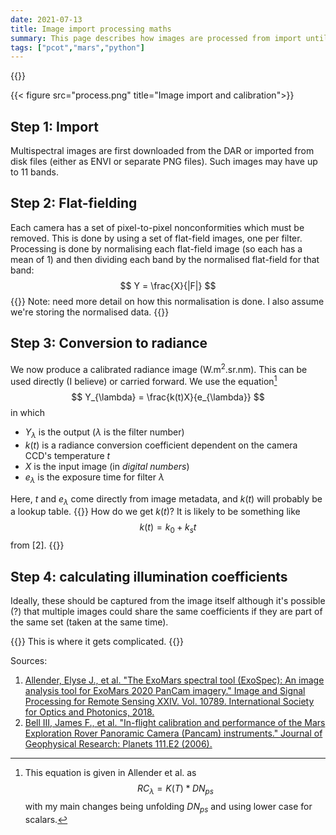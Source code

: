 ```yaml
---
date: 2021-07-13
title: Image import processing maths
summary: This page describes how images are processed from import until reflectance.
tags: ["pcot","mars","python"]
---
```


{{<katex>}}


{{< figure src="process.png" title="Image import and calibration">}}

## Step 1: Import

Multispectral images are first downloaded from the DAR or imported from
disk files (either as ENVI or separate PNG files). Such images may have up
to 11 bands.


## Step 2: Flat-fielding

Each camera has a set of pixel-to-pixel nonconformities which must be removed.
This is done by using a set of flat-field images, one per filter. Processing
is done by normalising each flat-field image (so each has a mean of 1) and
then dividing each band by the normalised flat-field for that band:
$$
Y = \frac{X}{|F|}
$$
{{<important>}}
Note: need more detail on how this normalisation is done. I also assume
we're storing the normalised data.
{{</important>}}

## Step 3: Conversion to radiance
We now produce a calibrated radiance image (W.m<sup>2</sup>.sr.nm). This
can be used directly (I believe) or carried forward. We use the equation[^1]
$$
Y_{\lambda} = \frac{k(t)X}{e_{\lambda}}
$$
in which
* $Y_\lambda$ is the output ($\lambda$ is the filter number)
* $k(t)$ is a radiance conversion coefficient dependent on the camera CCD's
temperature $t$
* $X$ is the input image (in *digital numbers*)
* $e_\lambda$ is the exposure time for filter $\lambda$


Here, $t$ and $e_\lambda$ come directly from image metadata, and
$k(t)$ will probably be a lookup table.
{{<important>}}
How do we get $k(t)$? It is likely to be something like
$$
k(t) = k_0 + k_s t
$$
from [2].
{{</important>}}


## Step 4: calculating illumination coefficients
Ideally, these should be captured from the image itself although
it's possible (?) that multiple images could share the same
coefficients if they are part of the same set (taken at the same time).

{{<important>}}
This is where it gets complicated.
{{</important>}}

Sources: 
1. [Allender, Elyse J., et al. "The ExoMars spectral tool (ExoSpec): An image analysis tool for ExoMars 2020 PanCam imagery." Image and Signal Processing for Remote Sensing XXIV. Vol. 10789. International Society for Optics and Photonics, 2018.](https://research-repository.st-andrews.ac.uk/bitstream/handle/10023/16973/Allender_2018_ExoMars_SPIE_107890I.pdf)
2. [Bell III, James F., et al. "In-flight calibration and performance of the Mars Exploration Rover Panoramic Camera (Pancam) instruments." Journal of Geophysical Research: Planets 111.E2 (2006).](https://agupubs.onlinelibrary.wiley.com/doi/pdfdirect/10.1029/2005JE002444)

[^1]: This equation is given in Allender et al. as 
$$
RC_{\lambda} = K(T) * DN_{ps}
$$
with my main changes being unfolding $DN_{ps}$ and using lower case
for scalars.
